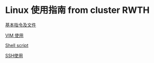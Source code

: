# Linux 使用指南 from cluster RWTH

[基本指令及文件](Linux_Guide_from_cluster_RWTH/基本指令及文件.md)

[VIM 使用](Linux_Guide_from_cluster_RWTH/VIM%20使用.md)

[Shell script](Linux_Guide_from_cluster_RWTH/Shell%20script.md)

[SSH使用](Linux_Guide_from_cluster_RWTH/SSH使用.md)
